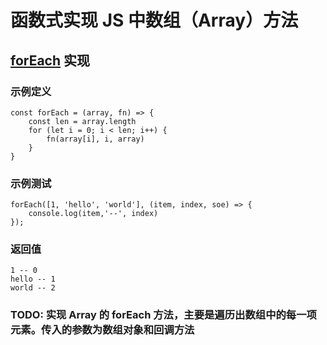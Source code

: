 # 函数式实现 JS 中数组（Array）方法

## [forEach](./array.js) 实现

### 示例定义

```
const forEach = (array, fn) => {
    const len = array.length
    for (let i = 0; i < len; i++) {
        fn(array[i], i, array)
    }
}
```

### 示例测试

```
forEach([1, 'hello', 'world'], (item, index, soe) => {
    console.log(item,'--', index)
});
```

### 返回值

```
1 -- 0
hello -- 1
world -- 2
```

### TODO: 实现 Array 的 forEach 方法，主要是遍历出数组中的每一项元素。传入的参数为数组对象和回调方法
